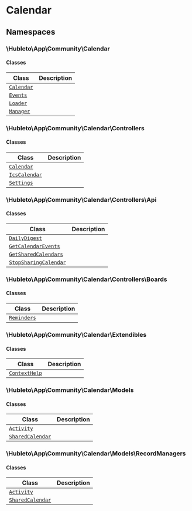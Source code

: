
# 
# Calendar

## Namespaces

### \Hubleto\App\Community\Calendar

#### Classes

| Class                                                           | Description |
|-----------------------------------------------------------------|-------------|
| [`Calendar`](./classes/Hubleto/App/Community/Calendar/Calendar) |             |
| [`Events`](./classes/Hubleto/App/Community/Calendar/Events)     |             |
| [`Loader`](./classes/Hubleto/App/Community/Calendar/Loader)     |             |
| [`Manager`](./classes/Hubleto/App/Community/Calendar/Manager)   |             |

### \Hubleto\App\Community\Calendar\Controllers

#### Classes

| Class                                                                             | Description |
|-----------------------------------------------------------------------------------|-------------|
| [`Calendar`](./classes/Hubleto/App/Community/Calendar/Controllers/Calendar)       |             |
| [`IcsCalendar`](./classes/Hubleto/App/Community/Calendar/Controllers/IcsCalendar) |             |
| [`Settings`](./classes/Hubleto/App/Community/Calendar/Controllers/Settings)       |             |

### \Hubleto\App\Community\Calendar\Controllers\Api

#### Classes

| Class                                                                                                 | Description |
|-------------------------------------------------------------------------------------------------------|-------------|
| [`DailyDigest`](./classes/Hubleto/App/Community/Calendar/Controllers/Api/DailyDigest)                 |             |
| [`GetCalendarEvents`](./classes/Hubleto/App/Community/Calendar/Controllers/Api/GetCalendarEvents)     |             |
| [`GetSharedCalendars`](./classes/Hubleto/App/Community/Calendar/Controllers/Api/GetSharedCalendars)   |             |
| [`StopSharingCalendar`](./classes/Hubleto/App/Community/Calendar/Controllers/Api/StopSharingCalendar) |             |

### \Hubleto\App\Community\Calendar\Controllers\Boards

#### Classes

| Class                                                                                | Description |
|--------------------------------------------------------------------------------------|-------------|
| [`Reminders`](./classes/Hubleto/App/Community/Calendar/Controllers/Boards/Reminders) |             |

### \Hubleto\App\Community\Calendar\Extendibles

#### Classes

| Class                                                                             | Description |
|-----------------------------------------------------------------------------------|-------------|
| [`ContextHelp`](./classes/Hubleto/App/Community/Calendar/Extendibles/ContextHelp) |             |

### \Hubleto\App\Community\Calendar\Models

#### Classes

| Class                                                                              | Description |
|------------------------------------------------------------------------------------|-------------|
| [`Activity`](./classes/Hubleto/App/Community/Calendar/Models/Activity)             |             |
| [`SharedCalendar`](./classes/Hubleto/App/Community/Calendar/Models/SharedCalendar) |             |

### \Hubleto\App\Community\Calendar\Models\RecordManagers

#### Classes

| Class                                                                                             | Description |
|---------------------------------------------------------------------------------------------------|-------------|
| [`Activity`](./classes/Hubleto/App/Community/Calendar/Models/RecordManagers/Activity)             |             |
| [`SharedCalendar`](./classes/Hubleto/App/Community/Calendar/Models/RecordManagers/SharedCalendar) |             |

